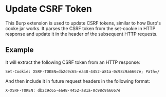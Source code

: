 # Update CSRF Token
This Burp extension is used to update CSRF tokens, similar to how Burp's cooke jar works. It parses the CSRF token from the set-cookie in HTTP response and update it in the header of the subsequent HTTP requests.

## Example
It will extract the following CSRF token from an HTTP response:
```
Set-Cookie: XSRF-TOKEN=db2c9c65-ea48-4452-a81a-0c98c9a6667e; Path=/
```

And then include it in future request headers in the following format:
```
X-XSRF-TOKEN: db2c9c65-ea48-4452-a81a-0c98c9a6667e
```

